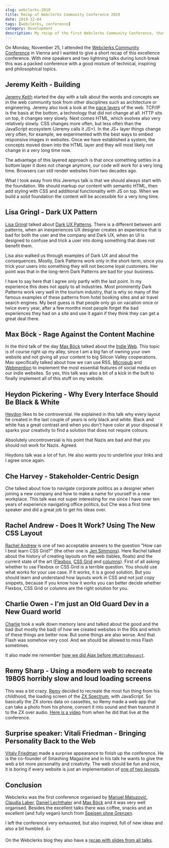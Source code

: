 ```yaml
---
slug: webclerks-2019
title: Recap of Webclerks Community Conference 2019
date: 2019-12-04
tags: [webclerks, conference]
category: Development
description: My recap of the first Webclerks Community Conference, that happened on November 25, 2019 in Vienna, Austria
---
```

On Monday, November 25, I attended the [Webclerks Community Conference](https://webclerks.at) in Vienna and I wanted to give a short recap of this excellence conference. With nine speakers and two lightning talks during lunch break this was a packed conference with a good mixture of technical, inspiring and philosophical topics.

## Jeremy Keith - Building

[Jeremy Keith](https://adactio.com) started the day with a talk about the words and concepts we in the web community took from other disciplines such as architecture or engineering. Jeremy also took a look at the [pace layers](https://en.wikipedia.org/wiki/Shearing_layers) of the web. TCP/IP is the basis at the bottom, a technology that did not change at all. HTTP sits on top, it changes very slowly. Next comes HTML, which evolves also very relatively slowly. CSS changes more often, but less often than the JavaScript ecosystem (Jeremy calls it JS+). In the JS+ layer things change very often, for example, we experimented with the best ways to embed responsive images in websites. Once we have established a system, the concepts moved down into the HTML layer and they will most likely not change in a very long time now.

The advantage of this layered approach is that once something settles in a bottom layer it does not change anymore, our code will work for a very long time. Browsers can still render websites from two decades ago.

What I took away from this Jeremys talk is that we should always start with the foundation. We should markup our content with semantic HTML, then add styling with CSS and additional functionality with JS on top. When we build a solid foundation the content will be accessible for a very long time.

## Lisa Gringl - Dark UX Pattern

[Lisa Gringl](https://twitter.com/kringal) talked about [Dark UX Patterns](https://www.darkpatterns.org). There is a different between anti patterns, when an inexperiences UX designer creates an experience that is bad for both the user and the company and Dark UX, when an UI is designed to confuse and trick a user into doing something that does not benefit them.

Lisa also walked us through examples of Dark UX and about the consequences. Mostly, Dark Patterns work only in the short-term, since you trick your users into something they will not become loyal customers. Her point was that in the long-term Dark Patterns are bad for your business.

I have to say here that I agree only partly with the last point. In my experience this does not apply to all industries. Most prominently Dark Patterns work very well in the tourism industry, that is why so many of the famous examples of these patterns from hotel booking sites and air travel search engines. My best guess is that people only go on vacation once or twice every year, after a few months most people forget the bad experiences they had on a site and use it again if they think they can get a great deal there.

## Max Böck - Rage Against the Content Machine

In the third talk of the day [Max Böck](https://mxb.dev) talked about the [Indie Web](https://indieweb.org). This topic is of course right up my alley, since I am a big fan of owning your own website and not giving all your content to big Silicon Valley cooperations. Max specifically talked about how we can use RSS, [Micropub](https://www.w3.org/TR/micropub/) and [Webmention](https://www.w3.org/TR/webmention/) to implement the most essential features of social media on our indie websites. So yes, this talk was also a bit of a kick in the butt to finally implement all of this stuff on my website.

## Heydon Pickering - Why Every Interface Should Be Black & White

[Heydon](https://www.heydonworks.com) likes to be controversial. He explained in this talk why every layout he created in the last couple of years is only black and white. Black and white has a great contrast and when you don't have color at your disposal it sparks your creativity to find a solution that does not require colours.

Absolutely uncontroversial is his point that Nazis are bad and that you should not work for Nazis. Agreed.

Heydons talk was a lot of fun. He also wants you to underline your links and I agree once again.

## Che Harvey - Stakeholder-Centric Design

Che talked about how to navigate corporate politics as a designer when joining a new company and how to make a name for yourself in a new workplace. This talk was not super interesting for me since I have over ten years of experience navigating office politics, but Che was a first time speaker and did a great job to get his ideas over. 

## Rachel Andrew - Does It Work? Using The New CSS Layout

[Rachel Andrew](https://rachelandrew.co.uk) is one of two acceptable answers to the question "How can I best learn CSS Grid?" (the other one is [Jen Simmons](https://jensimmons.com)). Here Rachel talked about the history of creating layouts on the web (tables, floats) and the current state of the art ([Flexbox](https://developer.mozilla.org/en-US/docs/Web/CSS/CSS_Flexible_Box_Layout), [CSS Grid](https://developer.mozilla.org/en-US/docs/Web/CSS/CSS_Flexible_Box_Layout) and [columns](https://developer.mozilla.org/en-US/docs/Web/CSS/columns)). First of all asking whether to use Flexbox or CSS Grid is a terrible question. You should use what works for your use case. If it works, it is a good solution. But you should learn and understand how layouts work in CSS and not just copy snippets, because if you know how it works you can better decide whether Flexbox, CSS Grid or columns are the right solution for you.

## Charlie Owen - I'm just an Old Guard Dev in a New Guard world

[Charlie](https://www.sonniesedge.net) took a walk down memory lane and talked about the good and the bad (but mostly the bad) of how we created websites in the 90s and which of these things are better now. But some things are also worse. And that Flash was somehow very cool. And we should be allowed to miss Flash sometimes.

It also made me remember [how we did Ajax before `XMLHttpRequest`](https://micro.florian.ec/2019/11/26/after-charlie-owens.html).

## Remy Sharp - Using a modern web to recreate 1980S horribly slow and loud loading screens

This was a bit crazy. [Remy](https://remysharp.com) decided to recreate the most fun thing from his childhood, the loading screen of the [ZX Spectrum](https://en.wikipedia.org/wiki/ZX_Spectrum), with JavaScript. So basically the ZX stores data on cassettes, so Remy made a web app that can take a photo from his phone, convert it into sound and then transmit it to the ZX over audio. [Here is a video](https://twitter.com/stefankkern/status/1199017722492919810) from when he did that live at the conference.

## Surprise speaker: Vitali Friedman - Bringing Personality Back to the Web

[Vitaly Friedman](https://www.smashingmagazine.com/author/vitaly-friedman/) made a surprise appearance to finish up the conference. He is the co-founder of Smashing Magazine and in his talk he wants to give the web a bit more personality and creativity. The web should be fun and nice, it is boring if every website is just an implementation of [one of two layouts](https://twitter.com/jongold/status/694591217523363840).

## Conclusion

Webclerks was the first conference organised by [Manuel Matuzović](https://www.matuzo.at), [Claudia Laber](https://twitter.com/claudia_laber), [Daniel Lechthaler](https://twitter.com/lctdnl) and [Max Böck](https://mxb.dev) and it was very well organised. Besides the excellent talks there was coffee, snacks and an excellent (and fully vegan) lunch from [Speisen ohne Grenzen](https://www.speisen-ohne-grenzen.at).

I left the conference very exhausted, but also inspired, full of new ideas and also a bit humbled. 👍

On the Webclerks blog they also have a [recap with slides from all talks](https://webclerks.at/blog/recap-webclerks-conference-2019/).
